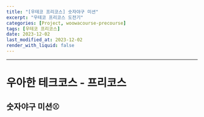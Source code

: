 ```yaml
---
title: "[우테코 프리코스] 숫자야구 미션"
excerpt: "우테코 프리코스 도전기"
categories: [Project, woowacourse-precourse]
tags: [우테코 프리코스]
date: 2023-12-02
last_modified_at: 2023-12-02
render_with_liquid: false
---
```


---- 

# 우아한 테크코스 - 프리코스

## 숫자야구 미션⚾️


